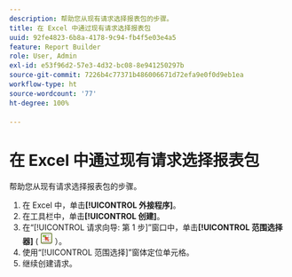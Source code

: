 ```yaml
---
description: 帮助您从现有请求选择报表包的步骤。
title: 在 Excel 中通过现有请求选择报表包
uuid: 92fe4823-6b8a-4178-9c94-fb4f5e03e4a5
feature: Report Builder
role: User, Admin
exl-id: e53f96d2-57e3-4d32-bc08-8e941250297b
source-git-commit: 7226b4c77371b486006671d72efa9e0f0d9eb1ea
workflow-type: ht
source-wordcount: '77'
ht-degree: 100%

---
```


# 在 Excel 中通过现有请求选择报表包

帮助您从现有请求选择报表包的步骤。

1. 在 Excel 中，单击&#x200B;**[!UICONTROL 外接程序]**。
1. 在工具栏中，单击&#x200B;**[!UICONTROL 创建]**。
1. 在“[!UICONTROL 请求向导: 第 1 步]”窗口中，单击&#x200B;**[!UICONTROL 范围选择器]** ( ![](assets/select_cell_icon.png) ）。
1. 使用“[!UICONTROL 范围选择]”窗体定位单元格。
1. 继续创建请求。
